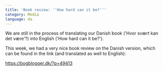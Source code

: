 ```yaml
---
title: 'Book review: ''How hard can it be?'''
category: Media
language: da
---
```

We are still in the process of translating our Danish book ('Hvor svært kan det være'?) into English ('How hard can it be?').

This week, we had a very nice book review on the Danish version, which can be found in the link (and translated as well to English):

<https://bogblogger.dk/?p=49413>
